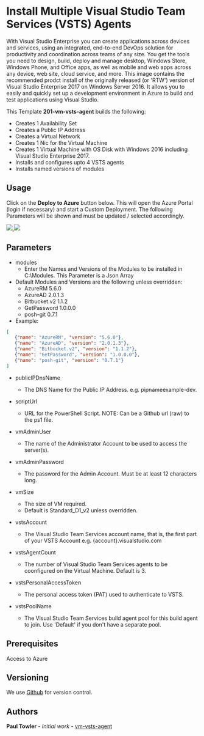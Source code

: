 # Install Multiple Visual Studio Team Services (VSTS) Agents

With Visual Studio Enterprise you can create applications across devices and services, using an integrated, end-to-end DevOps solution for productivity and coordination across teams of any size. You get the tools you need to design, build, deploy and manage desktop, Windows Store, Windows Phone, and Office apps, as well as mobile and web apps across any device, web site, cloud service, and more. This image contains the recommended prodct install of the originally released (or 'RTW') version of Visual Studio Enterprise 2017 on Windows Server 2016. It allows you to easily and quickly set up a development environment in Azure to build and test applications using Visual Studio.

This Template **201-vm-vsts-agent** builds the following:
 * Creates 1 Availability Set
 * Creates a Public IP Address
 * Creates a Virtual Network
 * Creates 1 Nic for the Virtual Machine
 * Creates 1 Virtual Machine with OS Disk with Windows 2016 including Visual Studio Enterprise 2017.
 * Installs and configures upto 4 VSTS agents
 * Installs named versions of modules  

## Usage

Click on the **Deploy to Azure** button below. This will open the Azure Portal (login if necessary) and start a Custom Deployment. The following Parameters will be shown and must be updated / selected accordingly. 

<a href="https://portal.azure.com/#create/Microsoft.Template/uri/https%3A%2F%2Fraw.githubusercontent.com%2FAzure%2Fazure-quickstart-templates%2Fmaster%2F201-vm-vsts-agent%2Fazuredeploy.json" target="_blank">
    <img src="http://azuredeploy.net/deploybutton.png"/>
</a>
<a href="http://armviz.io/#/?load=https%3A%2F%2Fraw.githubusercontent.com%2FAzure%2Fazure-quickstart-templates%2Fmaster%2F201-vm-vsts-agent%2Fazuredeploy.json" target="_blank">
    <img src="http://armviz.io/visualizebutton.png"/>
</a>

## Parameters

- modules
  - Enter the Names and Versions of the Modules to be installed in C:\Modules. This Parameter is a Json Array 
 - Default Modules and Versions are the following unless overridden:
   - AzureRM 5.6.0
   - AzureAD 2.0.1.3
   - Bitbucket.v2 1.1.2
   - GetPassword 1.0.0.0
   - posh-git 0.7.1
 - Example:
 ```Json
[
	{"name": "AzureRM", "version": "5.6.0"},
	{"name": "AzureAD", "version": "2.0.1.3"},
	{"name": "Bitbucket.v2", "version": "1.1.2"},
	{"name": "GetPassword", "version": "1.0.0.0"},
	{"name": "posh-git", "version": "0.7.1"}
]
 ```

- publicIPDnsName
  - The DNS Name for the Public IP Address. e.g. pipnameexample-dev.

- scriptUrl
  - URL for the PowerShell Script. NOTE: Can be a Github url (raw) to the ps1 file.

- vmAdminUser
  - The name of the Administrator Account to be used to access the server(s).

- vmAdminPassword
  - The password for the Admin Account. Must be at least 12 characters long.

- vmSize
  - The size of VM required.
  - Default is Standard_D1_v2 unless overridden.

- vstsAccount
  - The Visual Studio Team Services account name, that is, the first part of your VSTS Account e.g. {account}.visualstudio.com

- vstsAgentCount
  - The number of Visual Studio Team Services agents to be coonfigured on the Virtual Machine. Default is 3.

- vstsPersonalAccessToken
  - The personal access token (PAT) used to authenticate to VSTS.

- vstsPoolName
  - The Visual Studio Team Services build agent pool for this build agent to join. Use 'Default' if you don't have a separate pool.

## Prerequisites

Access to Azure
## Versioning

We use [Github](https://github.com/) for version control.

## Authors

**Paul Towler** - *Initial work* - [vm-vsts-agent](https://github.com/azure-quickstart-templates/201-vm-vsts-agent)